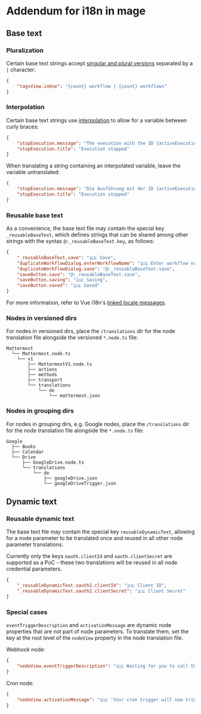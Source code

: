 # Addendum for i18n in mage

## Base text

### Pluralization

Certain base text strings accept [singular and plural versions](https://kazupon.github.io/vue-i18n/guide/pluralization.html) separated by a `|` character:

```json
{
	"tagsView.inUse": "{count} workflow | {count} workflows"
}
```

### Interpolation

Certain base text strings use [interpolation](https://kazupon.github.io/vue-i18n/guide/formatting.html#named-formatting) to allow for a variable between curly braces:

```json
{
	"stopExecution.message": "The execution with the ID {activeExecutionId} got stopped!",
	"stopExecution.title": "Execution stopped"
}
```

When translating a string containing an interpolated variable, leave the variable untranslated:

```json
{
	"stopExecution.message": "Die Ausführung mit der ID {activeExecutionId} wurde gestoppt",
	"stopExecution.title": "Execution stopped"
}
```

### Reusable base text

As a convenience, the base text file may contain the special key `_reusableBaseText`, which defines strings that can be shared among other strings with the syntax `@:_reusableBaseText.key`, as follows:

```json
{
	"_reusableBaseText.save": "🇩🇪 Save",
	"duplicateWorkflowDialog.enterWorkflowName": "🇩🇪 Enter workflow name",
	"duplicateWorkflowDialog.save": "@:_reusableBaseText.save",
	"saveButton.save": "@:_reusableBaseText.save",
	"saveButton.saving": "🇩🇪 Saving",
	"saveButton.saved": "🇩🇪 Saved"
}
```

For more information, refer to Vue i18n's [linked locale messages](https://kazupon.github.io/vue-i18n/guide/messages.html#linked-locale-messages).

### Nodes in versioned dirs

For nodes in versioned dirs, place the `/translations` dir for the node translation file alongside the versioned `*.node.ts` file:

```
Mattermost
  └── Mattermost.node.ts
    └── v1
        ├── MattermostV1.node.ts
        ├── actions
        ├── methods
        ├── transport
        └── translations
            └── de
                └── mattermost.json
```

### Nodes in grouping dirs

For nodes in grouping dirs, e.g. Google nodes, place the `/translations` dir for the node translation file alongside the `*.node.ts` file:

```
Google
  ├── Books
  ├── Calendar
  └── Drive
      ├── GoogleDrive.node.ts
      └── translations
          └── de
              ├── googleDrive.json
              └── googleDriveTrigger.json
```

## Dynamic text

### Reusable dynamic text

The base text file may contain the special key `reusableDynamicText`, allowing for a node parameter to be translated once and reused in all other node parameter translations.

Currently only the keys `oauth.clientId` and `oauth.clientSecret` are supported as a PoC - these two translations will be reused in all node credential parameters.

```json
{
	"_reusableDynamicText.oauth2.clientId": "🇩🇪 Client ID",
	"_reusableDynamicText.oauth2.clientSecret": "🇩🇪 Client Secret"
}
```

### Special cases

`eventTriggerDescription` and `activationMessage` are dynamic node properties that are not part of node parameters. To translate them, set the key at the root level of the `nodeView` property in the node translation file.

Webhook node:

```json
{
	"nodeView.eventTriggerDescription": "🇩🇪 Waiting for you to call the Test URL"
}
```

Cron node:

```json
{
	"nodeView.activationMessage": "🇩🇪 'Your cron trigger will now trigger executions on the schedule you have defined."
}
```

